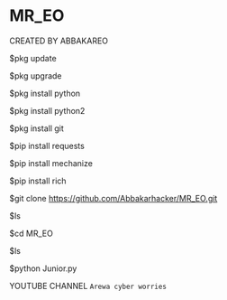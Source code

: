 # MR_EO
CREATED BY ABBAKAREO

$pkg update 

$pkg upgrade 

$pkg install python 

$pkg install python2 

$pkg install git 

$pip install requests 

$pip install mechanize

$pip install rich 

$git clone https://github.com/Abbakarhacker/MR_EO.git

$ls

$cd MR_EO

$ls

$python Junior.py


YOUTUBE CHANNEL 
`Arewa cyber worries `
